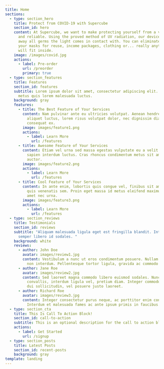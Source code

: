 ```yaml
---
title: Home
sections:
  - type: section_hero
    title: Protect from COVID-19 with Supercube
    section_id: hero
    content: At Supercube, we want to make protecting yourself from a virus simple
      and reliable. Using the proved method of UV radiation, our device blasts
      away all germs the light comes in contact with. You can eliminate germs on
      your masks for reuse, income packages, clothing or... really anything that
      will fit inside.
    image: /images/covid.jpg
    actions:
      - label: Pre-order
        url: /preorder
        primary: true
  - type: section_features
    title: Features
    section_id: features
    subtitle: Lorem ipsum dolor sit amet, consectetur adipiscing elit. Nullam a
      metus quis lorem malesuada luctus.
    background: gray
    features:
      - title: The Best Feature of Your Services
        content: Nam pulvinar ante eu ultricies volutpat. Aenean hendrerit, eros sed
          aliquet luctus, lorem risus volutpat dolor, nec dignissim diam neque
          consequat ex.
        image: images/feature1.png
        actions:
          - label: Learn More
            url: /features
      - title: Awesome Feature of Your Services
        content: Etiam vel urna sed massa egestas vulputate eu a velit. Sed ut nisl nec
          sapien interdum luctus. Cras rhoncus condimentum metus sit amet
          auctor.
        image: images/feature2.png
        actions:
          - label: Learn More
            url: /features
      - title: Cool Feature of Your Services
        content: In ante enim, lobortis quis congue vel, finibus sit amet mi. Aenean
          quis venenatis sem. Proin eget massa id metus eleifend maximus sit
          amet nec urna.
        image: images/feature3.png
        actions:
          - label: Learn More
            url: /features
  - type: section_reviews
    title: Testimonials
    section_id: reviews
    subtitle: "Aliquam malesuada ligula eget est fringilla blandit. Integer finibus
      semper libero id sodales. "
    background: white
    reviews:
      - author: John Doe
        avatar: images/review1.jpg
        content: Vestibulum a nunc ut eros condimentum posuere. Nullam dapibus quis nunc
          non interdum. Pellentesque tortor ligula, gravida ac commodo eu.
      - author: Jane Roe
        avatar: images/review2.jpg
        content: Sed laoreet magna commodo libero euismod sodales. Nunc ac libero
          convallis, interdum ligula vel, pretium diam. Integer commodo sem at
          dui sollicitudin, vel posuere justo laoreet.
      - author: Richard Roe
        avatar: images/review3.jpg
        content: Integer consectetur purus neque, ac porttitor enim convallis vitae.
          Interdum et malesuada fames ac ante ipsum primis in faucibus.
  - type: section_cta
    title: This Is Call To Action Block!
    section_id: call-to-action
    subtitle: This is an optional description for the call to action block.
    actions:
      - label: Get Started
        url: /signup
  - type: section_posts
    title: Latest Posts
    section_id: recent-posts
    background: gray
template: landing
---
```

